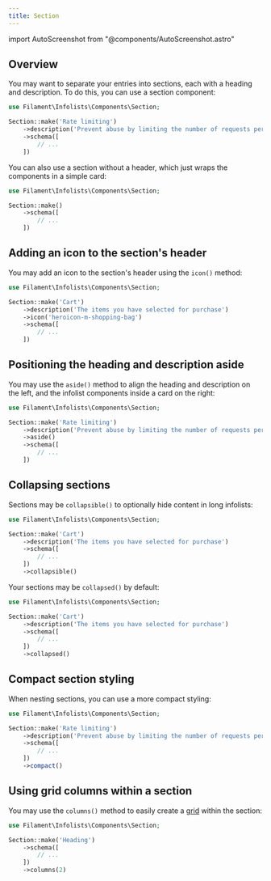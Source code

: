 ```yaml
---
title: Section
---
```

import AutoScreenshot from "@components/AutoScreenshot.astro"

## Overview

You may want to separate your entries into sections, each with a heading and description. To do this, you can use a section component:

```php
use Filament\Infolists\Components\Section;

Section::make('Rate limiting')
    ->description('Prevent abuse by limiting the number of requests per period')
    ->schema([
        // ...
    ])
```

<AutoScreenshot name="infolists/layout/section/simple" alt="Section" version="3.x" />

You can also use a section without a header, which just wraps the components in a simple card:

```php
use Filament\Infolists\Components\Section;

Section::make()
    ->schema([
        // ...
    ])
```

<AutoScreenshot name="infolists/layout/section/without-header" alt="Section without header" version="3.x" />

## Adding an icon to the section's header

You may add an icon to the section's header using the `icon()` method:

```php
use Filament\Infolists\Components\Section;

Section::make('Cart')
    ->description('The items you have selected for purchase')
    ->icon('heroicon-m-shopping-bag')
    ->schema([
        // ...
    ])
```

<AutoScreenshot name="infolists/layout/section/icons" alt="Section with icon" version="3.x" />

## Positioning the heading and description aside

You may use the `aside()` method to align the heading and description on the left, and the infolist components inside a card on the right:

```php
use Filament\Infolists\Components\Section;

Section::make('Rate limiting')
    ->description('Prevent abuse by limiting the number of requests per period')
    ->aside()
    ->schema([
        // ...
    ])
```

<AutoScreenshot name="infolists/layout/section/aside" alt="Section with heading and description aside" version="3.x" />

## Collapsing sections

Sections may be `collapsible()` to optionally hide content in long infolists:

```php
use Filament\Infolists\Components\Section;

Section::make('Cart')
    ->description('The items you have selected for purchase')
    ->schema([
        // ...
    ])
    ->collapsible()
```

Your sections may be `collapsed()` by default:

```php
use Filament\Infolists\Components\Section;

Section::make('Cart')
    ->description('The items you have selected for purchase')
    ->schema([
        // ...
    ])
    ->collapsed()
```

<AutoScreenshot name="infolists/layout/section/collapsed" alt="Collapsed section" version="3.x" />

## Compact section styling

When nesting sections, you can use a more compact styling:

```php
use Filament\Infolists\Components\Section;

Section::make('Rate limiting')
    ->description('Prevent abuse by limiting the number of requests per period')
    ->schema([
        // ...
    ])
    ->compact()
```

<AutoScreenshot name="infolists/layout/section/compact" alt="Compact section" version="3.x" />

## Using grid columns within a section

You may use the `columns()` method to easily create a [grid](grid) within the section:

```php
use Filament\Infolists\Components\Section;

Section::make('Heading')
    ->schema([
        // ...
    ])
    ->columns(2)
```
